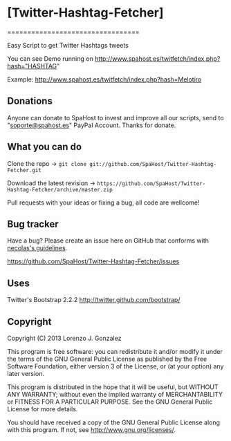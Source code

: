 # [Twitter-Hashtag-Fetcher]
=================================

Easy Script to get Twitter Hashtags tweets 

You can see Demo running on http://www.spahost.es/twitfetch/index.php?hash="HASHTAG"

Example: http://www.spahost.es/twitfetch/index.php?hash=Melotiro

Donations
---------

Anyone can donate to SpaHost to invest and improve all our scripts, send to "soporte@spahost.es" PayPal Account.
Thanks for donate.


What you can do
---------------

Clone the repo -> `git clone git://github.com/SpaHost/Twitter-Hashtag-Fetcher.git`

Download the latest revision -> `https://github.com/SpaHost/Twitter-Hashtag-Fetcher/archive/master.zip`

Pull requests with your ideas or fixing a bug, all code are wellcome!


Bug tracker
-----------

Have a bug? Please create an issue here on GitHub that conforms with [necolas's guidelines](https://github.com/necolas/issue-guidelines).

https://github.com/SpaHost/Twitter-Hashtag-Fetcher/issues


Uses
----

Twitter's Bootstrap 2.2.2 http://twitter.github.com/bootstrap/

Copyright
---------

Copyright (C) 2013  Lorenzo J. Gonzalez

This program is free software: you can redistribute it and/or modify
it under the terms of the GNU General Public License as published by
the Free Software Foundation, either version 3 of the License, or
(at your option) any later version.

This program is distributed in the hope that it will be useful,
but WITHOUT ANY WARRANTY; without even the implied warranty of
MERCHANTABILITY or FITNESS FOR A PARTICULAR PURPOSE.  See the
GNU General Public License for more details.

You should have received a copy of the GNU General Public License
along with this program.  If not, see <http://www.gnu.org/licenses/>.